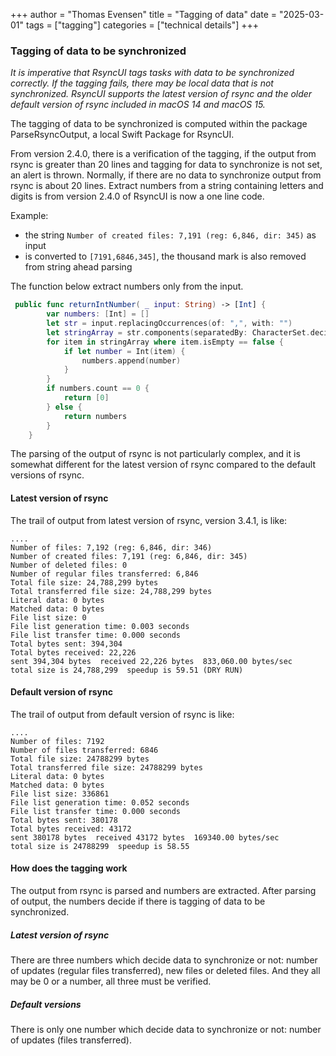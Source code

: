 +++
author = "Thomas Evensen"
title = "Tagging of data"
date = "2025-03-01"
tags = ["tagging"]
categories = ["technical details"]
+++

### Tagging of data to be synchronized

*It is imperative that RsyncUI tags tasks with data to be synchronized correctly. If the tagging fails, there may be local data that is not synchronized. RsyncUI supports the latest version of rsync and the older default version of rsync included in macOS 14 and macOS 15.*

The tagging of data to be synchronized is computed within the package ParseRsyncOutput, a local Swift Package for RsyncUI.

From version 2.4.0, there is  a verification of the tagging, if the output from rsync is greater than 20 lines and tagging for data to synchronize is not set, an alert is thrown. Normally, if there are no data to synchronize output from rsync is about 20 lines. Extract numbers from a string containing letters and digits is from version 2.4.0 of RsyncUI is now a one line code. 

Example: 

- the string `Number of created files: 7,191 (reg: 6,846, dir: 345)` as input
- is converted to `[7191,6846,345]`, the thousand mark is also removed from string ahead parsing

The function below extract numbers only from the input.

```swift
 public func returnIntNumber( _ input: String) -> [Int] {
        var numbers: [Int] = []
        let str = input.replacingOccurrences(of: ",", with: "")
        let stringArray = str.components(separatedBy: CharacterSet.decimalDigits.inverted).compactMap { $0.isEmpty == true ? nil : $0 }
        for item in stringArray where item.isEmpty == false {
            if let number = Int(item) {
                numbers.append(number)
            }
        }
        if numbers.count == 0 {
            return [0]
        } else {
            return numbers
        }
    }
```

The parsing of the output of rsync is not particularly complex, and it is somewhat different for the latest version of rsync compared to the default versions of rsync.

#### Latest version of rsync

The trail of output from latest version of rsync, version 3.4.1, is like:

```
....
Number of files: 7,192 (reg: 6,846, dir: 346)
Number of created files: 7,191 (reg: 6,846, dir: 345)
Number of deleted files: 0
Number of regular files transferred: 6,846
Total file size: 24,788,299 bytes
Total transferred file size: 24,788,299 bytes
Literal data: 0 bytes
Matched data: 0 bytes
File list size: 0
File list generation time: 0.003 seconds
File list transfer time: 0.000 seconds
Total bytes sent: 394,304
Total bytes received: 22,226
sent 394,304 bytes  received 22,226 bytes  833,060.00 bytes/sec
total size is 24,788,299  speedup is 59.51 (DRY RUN)
```

#### Default version of rsync

The trail of output from default version of rsync is like:

```
....
Number of files: 7192
Number of files transferred: 6846
Total file size: 24788299 bytes
Total transferred file size: 24788299 bytes
Literal data: 0 bytes
Matched data: 0 bytes
File list size: 336861
File list generation time: 0.052 seconds
File list transfer time: 0.000 seconds
Total bytes sent: 380178
Total bytes received: 43172
sent 380178 bytes  received 43172 bytes  169340.00 bytes/sec
total size is 24788299  speedup is 58.55
```

#### How does the tagging work

The output from rsync is parsed and numbers are extracted. After parsing of output, the numbers decide if there is tagging of data to be synchronized.

##### Latest version of rsync

There are three numbers which decide data to synchronize or not: number of updates (regular files transferred), new files or deleted files. And they all may be 0 or a number, all three must be verified.

##### Default versions

There is only one number which decide data to synchronize or not: number of updates (files transferred).
